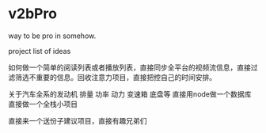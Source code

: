 # v2bPro

way to be pro in somehow.

project list of ideas 

如何做一个简单的阅读列表或者播放列表，直接同步全平台的视频流信息，直接过滤筛选不重要的信息。回收注意力项目，直接把控自己的时间安排。


关于汽车全系的发动机  排量 功率 动力 变速箱 底盘等 直接用node做一个数据库直接做一个全栈小项目

直接来一个送份子建议项目，直接有趣兄弟们

